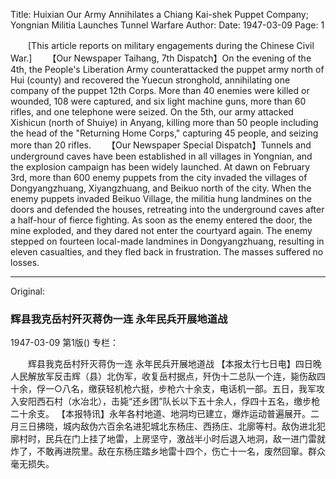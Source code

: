 Title: Huixian Our Army Annihilates a Chiang Kai-shek Puppet Company; Yongnian Militia Launches Tunnel Warfare
Author:
Date: 1947-03-09
Page: 1

　　[This article reports on military engagements during the Chinese Civil War.]
　　【Our Newspaper Taihang, 7th Dispatch】On the evening of the 4th, the People's Liberation Army counterattacked the puppet army north of Hui (county) and recovered the Yuecun stronghold, annihilating one company of the puppet 12th Corps. More than 40 enemies were killed or wounded, 108 were captured, and six light machine guns, more than 60 rifles, and one telephone were seized. On the 5th, our army attacked Xishicun (north of Shuiye) in Anyang, killing more than 50 people including the head of the "Returning Home Corps," capturing 45 people, and seizing more than 20 rifles.
　　【Our Newspaper Special Dispatch】Tunnels and underground caves have been established in all villages in Yongnian, and the explosion campaign has been widely launched. At dawn on February 3rd, more than 600 enemy puppets from the city invaded the villages of Dongyangzhuang, Xiyangzhuang, and Beikuo north of the city. When the enemy puppets invaded Beikuo Village, the militia hung landmines on the doors and defended the houses, retreating into the underground caves after a half-hour of fierce fighting. As soon as the enemy entered the door, the mine exploded, and they dared not enter the courtyard again. The enemy stepped on fourteen local-made landmines in Dongyangzhuang, resulting in eleven casualties, and they fled back in frustration. The masses suffered no losses.



<hr /> 

Original: 


### 辉县我克岳村歼灭蒋伪一连  永年民兵开展地道战

1947-03-09
第1版()
专栏：

　　辉县我克岳村歼灭蒋伪一连
    永年民兵开展地道战
    【本报太行七日电】四日晚人民解放军反击辉（县）北伪军，收复岳村据点，歼伪十二总队一个连，毙伤敌四十余，俘一○八名，缴获轻机枪六挺，步枪六十余支，电话机一部。五日，我军攻入安阳西石村（水冶北），击毙“还乡团”队长以下五十余人，俘四十五名，缴步枪二十余支。
    【本报特讯】永年各村地道、地洞均已建立，爆炸运动普遍展开。二月三日拂晓，城内敌伪六百余名进犯城北东杨庄、西扬庄、北廓等村。敌伪进北犯廓村时，民兵在门上挂了地雷，上房坚守，激战半小时后退入地洞，敌一进门雷就炸了，不敢再进院里。敌在东杨庄踏乡地雷十四个，伤亡十一名，废然回窜。群众毫无损失。
